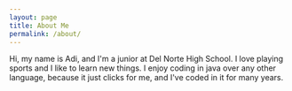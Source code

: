 ```yaml
---
layout: page
title: About Me
permalink: /about/
---
```


Hi, my name is Adi, and I'm a junior at Del Norte High School. I love playing sports and I like to learn new things. I enjoy coding in java over any other language, because it just clicks for me, and I've coded in it for many years. 
